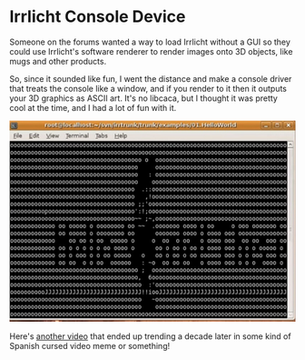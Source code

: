 # Irrlicht Console Device

Someone on the forums wanted a way to load Irrlicht without a GUI so they could
use Irrlicht's software renderer to render images onto 3D objects, like mugs
and other products.

So, since it sounded like fun, I went the distance and make a console driver
that treats the console like a window, and if you render to it then it outputs
your 3D graphics as ASCII art. It's no libcaca, but I thought it was pretty
cool at the time, and I had a lot of fun with it.

[![screenshot](console.jpg)](https://youtu.be/JXnblLbX9vI)

Here's [another video](https://youtu.be/JD0eNN4F6P4) that ended up trending
a decade later in some kind of Spanish cursed video meme or something!
